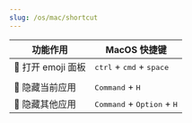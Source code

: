 ```yaml
---
slug: /os/mac/shortcut
---
```





| 功能作用          | MacOS 快捷键                                          |
| ----------------- | ----------------------------------------------------- |
| 🎨 打开 emoji 面板 | <kbd>ctrl</kbd> + <kbd>cmd</kbd> + <kbd>space</kbd>   |
|                   |                                                       |
| 🙈 隐藏当前应用    | <kbd>Command</kbd> + <kbd>H</kbd>                     |
| 🙈 隐藏其他应用    | <kbd>Command</kbd> + <kbd>Option</kbd> + <kbd>H</kbd> |